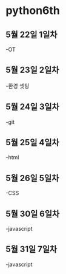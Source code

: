 # python6th

## 5월 22일 1일차
-OT

## 5월 23일 2일차
-환경 셋팅

## 5월 24일 3일차
-git

## 5월 25일 4일차
-html

## 5월 26일 5일차
-CSS

## 5월 30일 6일차
-javascript

## 5월 31일 7일차
-javascript